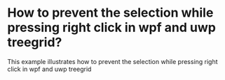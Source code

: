 # How to prevent the selection while pressing right click in wpf and uwp treegrid?
This example illustrates how to prevent the selection while pressing right click in wpf and uwp treegrid
